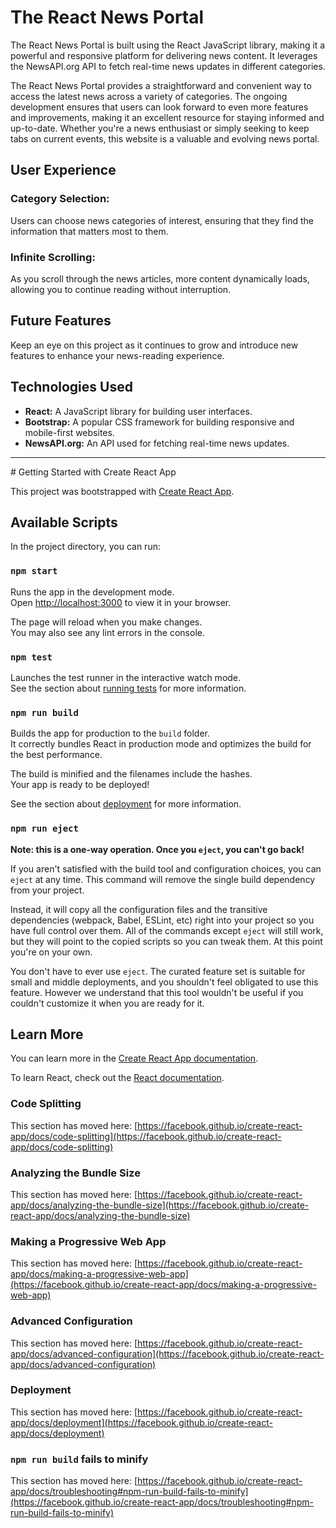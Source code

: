 <h1>The React News Portal</h1>
    <p>The React News Portal is built using the React JavaScript library, making it a powerful and responsive platform for delivering news content. It leverages the NewsAPI.org API to fetch real-time news updates in different categories.</p>

  <p>The React News Portal provides a straightforward and convenient way to access the latest news across a variety of categories. The ongoing development ensures that users can look forward to even more features and improvements, making it an excellent resource for staying informed and up-to-date. Whether you're a news enthusiast or simply seeking to keep tabs on current events, this website is a valuable and evolving news portal.</p>

   <h2>User Experience</h2>

   <p><h3>Category Selection:</h3> Users can choose news categories of interest, ensuring that they find the information that matters most to them.</p>

   <p><h3>Infinite Scrolling:</h3> As you scroll through the news articles, more content dynamically loads, allowing you to continue reading without interruption.</p>

   <h2>Future Features</h2>

   <p>Keep an eye on this project as it continues to grow and introduce new features to enhance your news-reading experience.</p>
 <h2>Technologies Used</h2>
<ul>
        <li>
            <strong>React:</strong> A JavaScript library for building user interfaces.
        </li>
        <li>
            <strong>Bootstrap:</strong> A popular CSS framework for building responsive and mobile-first websites.
        </li>
        <li>
            <strong>NewsAPI.org:</strong> An API used for fetching real-time news updates.
        </li>
    </ul>


<hr>
# Getting Started with Create React App

This project was bootstrapped with [Create React App](https://github.com/facebook/create-react-app).

## Available Scripts

In the project directory, you can run:

### `npm start`

Runs the app in the development mode.\
Open [http://localhost:3000](http://localhost:3000) to view it in your browser.

The page will reload when you make changes.\
You may also see any lint errors in the console.

### `npm test`

Launches the test runner in the interactive watch mode.\
See the section about [running tests](https://facebook.github.io/create-react-app/docs/running-tests) for more information.

### `npm run build`

Builds the app for production to the `build` folder.\
It correctly bundles React in production mode and optimizes the build for the best performance.

The build is minified and the filenames include the hashes.\
Your app is ready to be deployed!

See the section about [deployment](https://facebook.github.io/create-react-app/docs/deployment) for more information.

### `npm run eject`

**Note: this is a one-way operation. Once you `eject`, you can't go back!**

If you aren't satisfied with the build tool and configuration choices, you can `eject` at any time. This command will remove the single build dependency from your project.

Instead, it will copy all the configuration files and the transitive dependencies (webpack, Babel, ESLint, etc) right into your project so you have full control over them. All of the commands except `eject` will still work, but they will point to the copied scripts so you can tweak them. At this point you're on your own.

You don't have to ever use `eject`. The curated feature set is suitable for small and middle deployments, and you shouldn't feel obligated to use this feature. However we understand that this tool wouldn't be useful if you couldn't customize it when you are ready for it.

## Learn More

You can learn more in the [Create React App documentation](https://facebook.github.io/create-react-app/docs/getting-started).

To learn React, check out the [React documentation](https://reactjs.org/).

### Code Splitting

This section has moved here: [https://facebook.github.io/create-react-app/docs/code-splitting](https://facebook.github.io/create-react-app/docs/code-splitting)

### Analyzing the Bundle Size

This section has moved here: [https://facebook.github.io/create-react-app/docs/analyzing-the-bundle-size](https://facebook.github.io/create-react-app/docs/analyzing-the-bundle-size)

### Making a Progressive Web App

This section has moved here: [https://facebook.github.io/create-react-app/docs/making-a-progressive-web-app](https://facebook.github.io/create-react-app/docs/making-a-progressive-web-app)

### Advanced Configuration

This section has moved here: [https://facebook.github.io/create-react-app/docs/advanced-configuration](https://facebook.github.io/create-react-app/docs/advanced-configuration)

### Deployment

This section has moved here: [https://facebook.github.io/create-react-app/docs/deployment](https://facebook.github.io/create-react-app/docs/deployment)

### `npm run build` fails to minify

This section has moved here: [https://facebook.github.io/create-react-app/docs/troubleshooting#npm-run-build-fails-to-minify](https://facebook.github.io/create-react-app/docs/troubleshooting#npm-run-build-fails-to-minify)
